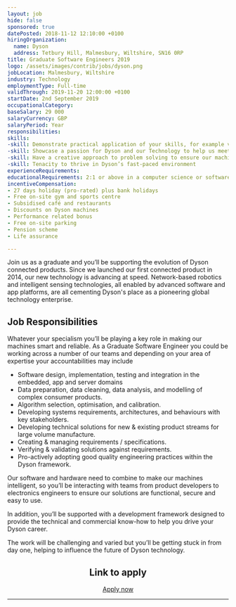 ```yaml
---
layout: job
hide: false
sponsored: true
datePosted: 2018-11-12 12:10:00 +0100
hiringOrganization:
  name: Dyson
  address: Tetbury Hill, Malmesbury, Wiltshire, SN16 0RP
title: Graduate Software Engineers 2019
logo: /assets/images/contrib/jobs/dyson.png
jobLocation: Malmesbury, Wiltshire
industry: Technology
employmentType: Full-time
validThrough: 2019-11-20 12:00:00 +0100
startDate: 2nd September 2019
occupationalCategory:
baseSalary: 29 000
salaryCurrency: GBP
salaryPeriod: Year
responsibilities:
skills:
-skill: Demonstrate practical application of your skills, for example via online portfolio
-skill: Showcase a passion for Dyson and our Technology to help us meet our ambitious future plans
-skill: Have a creative approach to problem solving to ensure our machines are better
-skill: Tenacity to thrive in Dyson’s fast-paced environment
experienceRequirements:
educationalRequirements: 2:1 or above in a computer science or software engineering (or related) degree
incentiveCompensation:
- 27 days holiday (pro-rated) plus bank holidays
- Free on-site gym and sports centre
- Subsidised café and restaurants
- Discounts on Dyson machines
- Performance related bonus
- Free on-site parking
- Pension scheme
- Life assurance

---
```


Join us as a graduate and you’ll be supporting the evolution of Dyson connected products. Since we launched our first connected product in 2014, our new technology is advancing at speed. Network-based robotics and intelligent sensing technologies, all enabled by advanced software and app platforms, are all cementing Dyson's place as a pioneering global technology enterprise.

## Job Responsibilities
Whatever your specialism you’ll be playing a key role in making our machines smart and reliable. As a Graduate Software Engineer you could be working across a number of our teams and depending on your area of expertise your accountabilities may include

- Software design, implementation, testing and integration in the embedded, app and server domains
- Data preparation, data cleaning, data analysis, and modelling of complex consumer products.
- Algorithm selection, optimisation, and calibration.
- Developing systems requirements, architectures, and behaviours with key stakeholders.
- Developing technical solutions for new & existing product streams for large volume manufacture.
- Creating & managing requirements / specifications.
- Verifying & validating solutions against requirements.
- Pro-actively adopting good quality engineering practices within the Dyson framework.

Our software and hardware need to combine to make our machines intelligent, so you’ll be interacting with teams from product developers to electronics engineers to ensure our solutions are functional, secure and easy to use.

In addition, you’ll be supported with a development framework designed to provide the technical and commercial know-how to help you drive your Dyson career.

The work will be challenging and varied but you’ll be getting stuck in from day one, helping to influence the future of Dyson technology.

<div class="to-apply" style="text-align: center">
  <h2>Link to apply</h2>
  <a class="btn btn--dark" style="margin: 20px" href="https://careers.dyson.com/en-gb/job-description/graduate-software-engineers-2019-uk/20203">
      Apply now
  </a>
</div>

---
